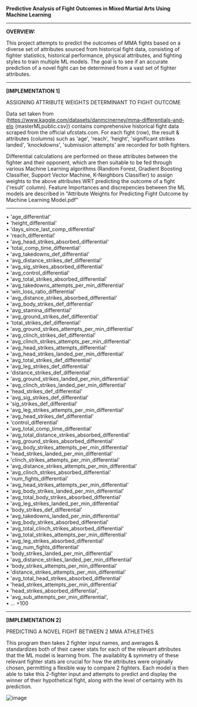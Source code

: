 **Predictive Analysis of Fight Outcomes in Mixed Martial Arts Using Machine Learning**
________________________________________________________________________________________________________________

**OVERVIEW:**

This project attempts to predict the outcomes of MMA fights based on a diverse set of attributes sourced from historical fight data, consisting of fighter statistics, historical performance, physical attributes, and fighting styles to train multiple ML models. The goal is to see if an accurate prediction of a novel fight can be determined from a vast set of fighter attributes. 

________________________________________________________________________________________________________________

**[IMPLEMENTATION 1]**

ASSIGNING ATTRIBUTE WEIGHTS DETERMINANT TO FIGHT OUTCOME

Data set taken from (https://www.kaggle.com/datasets/danmcinerney/mma-differentials-and-elo {masterMLpublic.csv}) contains comprehensive historical fight data scraped from the official ufcstats.com. For each fight (row), the result & attributes (columns) such as 'age', 'reach', 'height', 'significant strikes landed', 'knockdowns', 'submission attempts' are recorded for both fighters. 

Differential calculations are performed on these attributes between the fighter and their opponent, which are then suitable to be fed through various Machine Learning algorithms (Random Forest, Gradient Boosting Classifier, Support Vector Machine, K-Neighbors Classifier) to assign weights to the above attributes WRT predicting the outcome of a fight ('result' column). Feature Importances and discrepencies between the ML models are described in "Attribute Weights for Predicting Fight Outcome by Machine Learning Model.pdf"

________________________________________________________________________________________________________________

• 'age_differential'<br>
• 'height_differential'<br>
• 'days_since_last_comp_differential'<br>
• 'reach_differential'<br>
• 'avg_head_strikes_absorbed_differential'<br>
• 'total_comp_time_differential'<br>
• 'avg_takedowns_def_differential'<br>
• 'avg_distance_strikes_def_differential'<br>
• 'avg_sig_strikes_absorbed_differential'<br>
• 'avg_control_differential'<br>
• 'avg_total_strikes_absorbed_differential'<br>
• 'avg_takedowns_attempts_per_min_differential'<br>
• 'win_loss_ratio_differential'<br>
• 'avg_distance_strikes_absorbed_differential'<br>
• 'avg_body_strikes_def_differential'<br>
• 'avg_stamina_differential'<br>
• 'avg_ground_strikes_def_differential'<br>
• 'total_strikes_def_differential'<br>
• 'avg_ground_strikes_attempts_per_min_differential'<br>
• 'avg_clinch_strikes_def_differential'<br>
• 'avg_clinch_strikes_attempts_per_min_differential'<br>
• 'avg_head_strikes_attempts_differential'<br>
• 'avg_head_strikes_landed_per_min_differential'<br>
• 'avg_total_strikes_def_differential'<br>
• 'avg_leg_strikes_def_differential'<br>
• 'distance_strikes_def_differential'<br>
• 'avg_ground_strikes_landed_per_min_differential'<br>
• 'avg_clinch_strikes_landed_per_min_differential'<br>
• 'head_strikes_def_differential'<br>
• 'avg_sig_strikes_def_differential'<br>
• 'sig_strikes_def_differential'<br>
• 'avg_leg_strikes_attempts_per_min_differential'<br>
• 'avg_head_strikes_def_differential'<br>
• 'control_differential'<br>
• 'avg_total_comp_time_differential'<br>
• 'avg_total_distance_strikes_absorbed_differential'<br>
• 'avg_ground_strikes_absorbed_differential'<br>
• 'avg_body_strikes_attempts_per_min_differential'<br>
• 'head_strikes_landed_per_min_differential'<br>
• 'clinch_strikes_attempts_per_min_differential'<br>
• 'avg_distance_strikes_attempts_per_min_differential'<br>
• 'avg_clinch_strikes_absorbed_differential'<br>
• 'num_fights_differential'<br>
• 'avg_head_strikes_attempts_per_min_differential'<br>
• 'avg_body_strikes_landed_per_min_differential'<br>
• 'avg_total_body_strikes_absorbed_differential'<br>
• 'avg_leg_strikes_landed_per_min_differential'<br>
• 'body_strikes_def_differential'<br>
• 'avg_takedowns_landed_per_min_differential'<br>
• 'avg_body_strikes_absorbed_differential'<br>
• 'avg_total_clinch_strikes_absorbed_differential'<br>
• 'avg_total_strikes_attempts_per_min_differential'<br>
• 'avg_leg_strikes_absorbed_differential'<br>
• 'avg_num_fights_differential'<br>
• 'body_strikes_landed_per_min_differential'<br>
• 'avg_distance_strikes_landed_per_min_differential'<br>
• 'body_strikes_attempts_per_min_differential'<br>
• 'distance_strikes_attempts_per_min_differential'<br>
• 'avg_total_head_strikes_absorbed_differential'<br>
• 'head_strikes_attempts_per_min_differential'<br>
• 'head_strikes_absorbed_differential',<br>
• 'avg_sub_attempts_per_min_differential',<br>
• ... +100

________________________________________________________________________________________________________________

**[IMPLEMENTATION 2]**

PREDICTING A NOVEL FIGHT BETWEEN 2 MMA ATHLETHES

This program then takes 2 fighter input names, and averages & standardizes both of their career stats for each of the relevant attributes that the ML model is learning from. The availablity & symmetry of these relevant fighter stats are crucial for how the attributes were originally chosen, permitting a flexible way to compare 2 fighters. 
Each model is then able to take this 2-fighter input and attempts to predict and display the winner of their hypothetical fight, along with the level of certainty with its prediction.  


![image](https://github.com/user-attachments/assets/52cefd71-831f-4503-a6da-a8ef694c9040)



